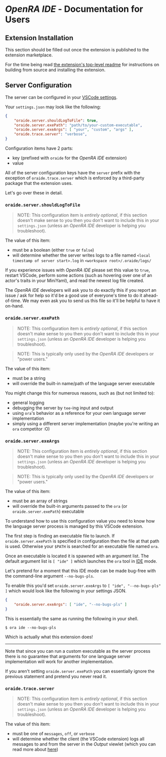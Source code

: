 # _OpenRA IDE_ - Documentation for Users

## Extension Installation

This section should be filled out once the extension is published to the
extension marketplace.

For the time being read [the extension's top-level
readme](../../README.md#installation)
for instructions on building from source and installing the extension.

## Server Configuration

The server can be configured in your [VSCode
settings](https://code.visualstudio.com/docs/getstarted/settings).

Your `settings.json` may look like the following:

```json
{
    "oraide.server.shouldLogToFile": true,
    "oraide.server.exePath": "path/to/your-custom-executable",
    "oraide.server.exeArgs": [ "your", "custom", "args" ],
    "oraide.trace.server": "verbose",
}
```

Configuration items have 2 parts:
- key (prefixed with `oraide` for the _OpenRA IDE_ extension)
- value

All of the server configuration keys have the `server` prefix with the exception
of `oraide.trace.server` which is enforced by a third-party package that the
extension uses.

Let's go over these in detail.

### `oraide.server.shouldLogToFile`

> NOTE: This configuration item is _entirely optional_, if this section doesn't
make sense to you then you don't want to include this in your `settings.json`
(unless an _OpenRA IDE_ developer is helping you troubleshoot).

The value of this item:
- must be a boolean (either `true` or `false`)
- will determine whether the server writes logs to a file named
`<local timestamp of server start>.log` in `<workspace root>/.oraide/logs/`

If you experience issues with _OpenRA IDE_ please set this value to
`true`, restart VSCode, perform some actions (such as hovering over one of an
actor's traits in your MiniYaml), and read the newest log file created.

The _OpenRA IDE_ developers will ask you to do exactly this if you report an
issue / ask for help so it'd be a good use of everyone's time to do it
ahead-of-time.  We may even ask you to send us this file so it'll be helpful to
have it on-hand.

### `oraide.server.exePath`

> NOTE: This configuration item is _entirely optional_, if this section doesn't
make sense to you then you don't want to include this in your `settings.json`
(unless an _OpenRA IDE_ developer is helping you troubleshoot).

> NOTE: This is typically only used by the _OpenRA IDE_ developers or
"power users."

The value of this item:
- must be a string
- will override the built-in name/path of the language server executable

You might change this for numerous reasons, such as (but not limited to):
- general logging
- debugging the server by `tee`-ing input and output
- using `ora`'s behavior as a reference for your own language server
implementation
- simply using a different server implementation (maybe you're writing an `ora`
competitor :O)

### `oraide.server.exeArgs`

> NOTE: This configuration item is _entirely optional_, if this section doesn't
make sense to you then you don't want to include this in your `settings.json`
(unless an _OpenRA IDE_ developer is helping you troubleshoot).

> NOTE: This is typically only used by the _OpenRA IDE_ developers or
"power users."

The value of this item:
- must be an array of strings
- will override the built-in arguments passed to the `ora` (or
`oraide.server.exePath`) executable

To understand how to use this configuration value you need to know how the
language server process is managed by this VSCode extension.

The first step is finding an executable file to launch.  If
`oraide.server.exePath` is specified in configuration then the file at that path
is used.  Otherwise your `$PATH` is searched for an executable file named `ora`.

Once an executable is located it is spawned with an argument list.  The default
argument list is `[ "ide" ]` which launches the `ora` tool in [IDE] mode.

Let's pretend for a moment that this IDE mode can be made bug-free with the
command-line argument `--no-bugs-pls`.

To enable this you'd set `oraide.server.exeArgs` to `[ "ide", "--no-bugs-pls" ]`
which would look like the following in your settings JSON.

```json
{
    "oraide.server.exeArgs": [ "ide", "--no-bugs-pls" ]
}
```

This is essentially the same as running the following in your shell.

```shell
$ ora ide --no-bugs-pls
```

Which is actually what this extension does!

---

Note that since you can run a custom executable as the server process there is
no guarantee that arguments for one language server implementation will work
for another implementation.

If you aren't setting `oraide.server.exePath` you can essentially ignore the
previous statement and pretend you never read it.

### `oraide.trace.server`

> NOTE: This configuration item is _entirely optional_, if this section doesn't
make sense to you then you don't want to include this in your `settings.json`
(unless an _OpenRA IDE_ developer is helping you troubleshoot).

The value of this item:
- must be one of `messages`, `off`, or `verbose`
- will determine whether the client (the VSCode extension) logs all messages to
and from the server in the _Output_ viewlet (which you can read more about
[here](https://code.visualstudio.com/docs/editor/debugging))

[IDE]: https://en.wikipedia.org/wiki/Integrated_development_environment